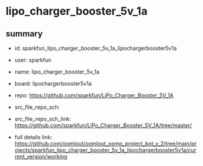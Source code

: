 # lipo_charger_booster_5v_1a
 
## summary 
* id: sparkfun_lipo_charger_booster_5v_1a_lipochargerbooster5v1a
* user: sparkfun
* name: lipo_charger_booster_5v_1a
* board: lipochargerbooster5v1a
* repo: https://github.com/sparkfun/LiPo_Charger_Booster_5V_1A



* src_file_repo_sch: 
* src_file_repo_sch_link: https://github.com/sparkfun/LiPo_Charger_Booster_5V_1A/tree/master/
* full details link: https://github.com/oomlout/oomlout_oomp_project_bot_v_2/tree/main/projects/sparkfun_lipo_charger_booster_5v_1a_lipochargerbooster5v1a/current_version/working  







